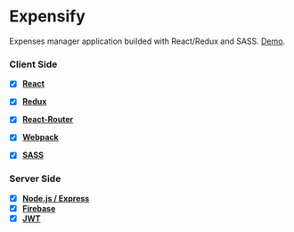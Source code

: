 # Expensify

Expenses manager application builded with React/Redux and SASS. [Demo](https://expensify-site.herokuapp.com/).

### Client Side

* [x] **[React](https://github.com/facebook/react)**
* [x] **[Redux](https://github.com/reactjs/redux)**
* [x] **[React-Router](https://github.com/ReactTraining/react-router)**
* [x] **[Webpack](https://github.com/webpack/webpack)**
* [x] **[SASS](https://github.com/sass/ruby-sass)**


### Server Side

* [x] **[Node.js / Express](https://github.com/expressjs/express)**
* [x] **[Firebase](https://github.com/firebase/firebase-js-sdk)**
* [x] **[JWT](https://github.com/auth0/node-jsonwebtoken)**
